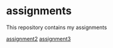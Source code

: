 # assignments
This repository contains my assignments

[assignment2](https://github.com/TomasBaeten/assignments/blob/master/assignment2.ipynb)
[assignment3](https://github.com/TomasBaeten/assignments/blob/master/assignment3.ipynb)


